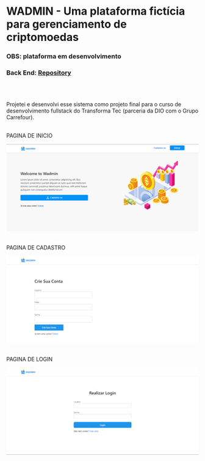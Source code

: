 # WADMIN - Uma plataforma fictícia para gerenciamento de criptomoedas

### OBS: plataforma em desenvolvimento

                                        
### Back End: [Repository](https://github.com/jeanevenx/api-wadmin)

<br/><br/>  

Projetei e desenvolvi esse sistema como projeto final para o curso de desenvolvimento fullstack do Transforma Tec (parceria da DIO com o Grupo Carrefour).
<br/><br/>
<p>PAGINA DE INICIO</p>
<img src="./snapshots/welcome-snapshot.png">
<br/><br/>
<p>PAGINA DE CADASTRO</p>
<img src="./snapshots/register-snapshot.png">
<br/><br/>
<p>PAGINA DE LOGIN</p>
<img src="./snapshots/login-snapshot.png">
